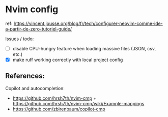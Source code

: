 # Nvim config

ref: https://vincent.jousse.org/blog/fr/tech/configurer-neovim-comme-ide-a-partir-de-zero-tutoriel-guide/

Issues / todo:

- [ ] disable CPU-hungry feature when loading massive files (JSON, csv, etc.)
- [x] make ruff working correctly with local project config

## References:

Copilot and autocompletion:
- https://github.com/hrsh7th/nvim-cmp + https://github.com/hrsh7th/nvim-cmp/wiki/Example-mappings
- https://github.com/zbirenbaum/copilot-cmp

